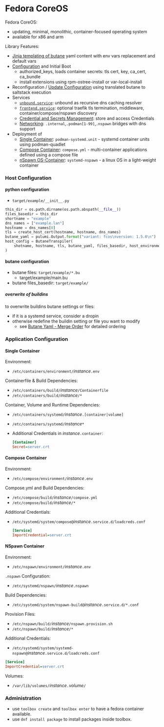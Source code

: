 # Fedora CoreOS

Fedora CoreOS:

- updating, minimal, monolithic, container-focused operating system
- available for x86 and arm

Library Features:

- [Jinja templating of butane](butane.md) yaml content with env vars replacement and default vars
- [Configuration](#host-configuration) and Initial Boot
    - authorized_keys, loads container secrets: tls cert, key, ca_cert, ca_bundle
    - install extensions using rpm-ostree-install or var-local-install
- Reconfiguration / [Update Configuration](update.md) using translated butane to saltstack execution
- Services
    - [`unbound.service`](networking.md#dns-resolver): unbound as recursive dns caching resolver
    - [`frontend.service`](networking.md#tlshttp-web-frontend): optional traefik tls termination, middleware, container/compose/nspawn discovery
    - [Credential and Secrets Management](credentials.md): store and access Credentials
    - [Networking](networking.md): `.internal`,`.podman[1-99]`,`.nspawn` bridges with dns support
- Deployment of
    - [Single Container](#single-container): `podman-systemd.unit` - systemd container units using podman-quadlet
    - [Compose Container](#compose-container): `compose.yml` - multi-container applications defined using a compose file
    - [nSpawn OS-Container](#nspawn-container): `systemd-nspawn` - a linux OS in a light-weight container

### Host Configuration

#### python configuration
+ `target/example/__init__.py`

```python
this_dir = os.path.dirname(os.path.abspath(__file__))
files_basedir = this_dir
shortname = "example"
dns_names = ["example.lan"]
hostname = dns_names[0]
tls = create_host_cert(hostname, hostname, dns_names)
butane_yaml = pulumi.Output.format("variant: fcos\nversion: 1.5.0\n")
host_config = ButaneTranspiler(
    shotname, hostname, tls, butane_yaml, files_basedir, host_environment
)
```

#### butane configuration

+ butane files: `target/example/*.bu`
    + target/example/main.bu
+ butane files_basedir: `target/example/`

##### overwrite of buildins

to overwrite buildins butane settings or files:

- if it is a systemd service, consider a dropin
- otherwise redefine the buildin setting or file you want to modify
    - see [Butane Yaml - Merge Order](butane.md#merge-order) for detailed ordering


### Application Configuration

#### Single Container

Environment:

- `/etc/containers/environment/`*instance*`.env`

Containerfile & Build Dependencies:

- `/etc/containers/build/`*instance*`/Containerfile`
- `/etc/containers/build/`*instance*`/*`

Container, Volume and Runtime Dependencies:

- `/etc/containers/systemd/`*instance*`.[container|volume]`
- `/etc/containers/systemd/`*instance*`*`
- Additional Credentials in *instance*`.container`:

    ```ini
    [Container]
    Secret=server.crt
    ```

#### Compose Container

Environment:

- `/etc/compose/environment/`*instance*`.env`

Compose.yml and Build Dependencies:

- `/etc/compose/build/`*instance*`/compose.yml`
- `/etc/compose/build/`*instance*`/*`

Additional Credentials:

- `/etc/systemd/system/compose@`*instance*`.service.d/loadcreds.conf`

    ```ini
    [Service]
    ImportCredential=server.crt
    ```

#### NSpawn Container

Environment:

- `/etc/nspawn/environment/`*instance*`.env`

`.nspawn` Configuration:

- `/etc/systemd/nspawn/`*instance*`.nspawn`

Build Dependencies:

- `/etc/systemd/system/nspawn-build@`*instance*`.service.d/*.conf`

Provision Files:

- `/etc/nspawn/build/`*instance*`/nspawn.provision.sh`
- `/etc/nspawn/build/`*instance*`/*`

Additional Credentials:

- `/etc/systemd/system/systemd-nspawn@`*instance*`.service.d/loadcreds.conf`
```ini
[Service]
ImportCredential=server.crt
```

Volumes:
- `/var/lib/volumes/`*instance*`.`*volume*`/`

### Administration

- use `toolbox create` and `toolbox enter` to have a fedora container available.
- use `dnf install package` to install packages inside toolbox.

